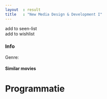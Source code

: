 ```yaml
---
layout  : result
title   : "New Media Design & Development I"
---
```


<div class="">
	<div class="col-md-12 well">
		<div class="col-md-12" id="title">	</div>
		<div class="col-md-4">	
			<div class="col-md-12" id="poster"></div>
			<div class="col-md-6" id="seen"><a class="white">add to seen-list <span class="glyphicon glyphicon-eye-open"></span></a></div>
			<div class="col-md-6" id="wish"><a class="white">add to wishlist <span class="glyphicon glyphicon-plus"></span></a></div>
		</div>	
		<div class="col-md-8" id="info"><h3 class="white">Info</h3>	</div>
		<div class="col-md-8" id=""><p class='white' id='genre'>Genre: </p>	</div>
		<div class="col-md-8" id="year">	</div>
		<div class="col-md-8" id="director">	</div>
		<div class="col-md-8" id="imdb">	</div>
		<div class="col-md-8" id="site">	</div>
		<div class="col-md-8"><div id="similar"><h4 class="white">Similar movies</h4></div></div>
		<div class="col-md-12" id="video"></div>
	</div>
	<div class="col-md-12 well" id="programmatie" style=""> 
		<div class="col-md-12" id=""><h1 class="white">Programmatie</h1></div>
			<ul class="nav nav-tabs nav-justified" id="plaats"></ul>	
			<div id="gegevens" class="col-md-12 margin gegevens" style="height: 390px;"></div>
		</div>
	</div>
</div>
			<!--<div class="table-responsive">
			<table class="col-md-12 margin table-hover table">
				<thead>
					<tr>
						<th class="white"><h3>Dag</h3></th>
						<th class="white"><h3>Uren</h3></th>
						<th class="white"><h3>Zaal</h3></th>
					</tr>
				</thead>
				<tbody id="gegevens">
				</tbody>
			</table>
		</div>
		<div class="col-md-12" id="plaats">	</div>-->